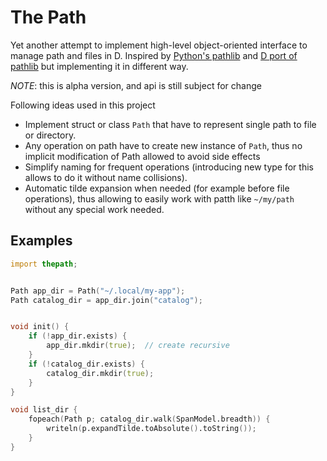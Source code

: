 # The Path

Yet another attempt to implement high-level object-oriented interface
to manage path and files in D.
Inspired by [Python's pathlib](https://docs.python.org/3/library/pathlib.html)
and [D port of pathlib](https://code.dlang.org/packages/pathlib) but
implementing it in different way.

*NOTE*: this is alpha version, and api is still subject for change

Following ideas used in this project
- Implement struct or class `Path` that have to represent
  single path to file or directory.
- Any operation on path have to create new instance of `Path`,
  thus no implicit modification of Path allowed
  to avoid side effects
- Simplify naming for frequent operations
  (introducing new type for this allows to do it without name collisions).
- Automatic tilde expansion when needed (for example before file operations),
  thus allowing to easily work with patth like `~/my/path`
  without any special work needed.


## Examples

```d
import thepath;


Path app_dir = Path("~/.local/my-app");
Path catalog_dir = app_dir.join("catalog");


void init() {
    if (!app_dir.exists) {
        app_dir.mkdir(true);  // create recursive
    }
    if (!catalog_dir.exists) {
        catalog_dir.mkdir(true);
    }
}

void list_dir {
    fopeach(Path p; catalog_dir.walk(SpanModel.breadth)) {
        writeln(p.expandTilde.toAbsolute().toString());
    }
}
```
